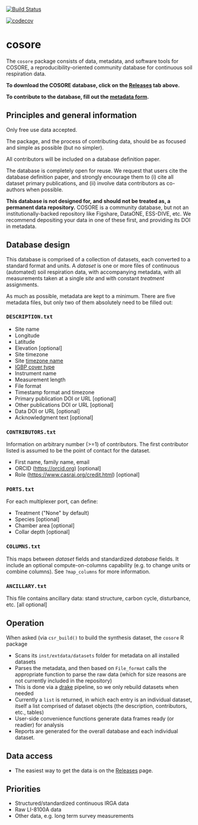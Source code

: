 [![Build Status](https://travis-ci.org/bpbond/cosore.svg?branch=master)](https://travis-ci.org/bpbond/cosore) 

[![codecov](https://codecov.io/gh/bpbond/cosore/branch/master/graph/badge.svg)](https://codecov.io/gh/bpbond/cosore)


# cosore

The `cosore` package consists of data, metadata, and software tools for COSORE, a reproducibility-oriented 
community database for continuous soil respiration data.

**To download the COSORE database, click on the
[Releases](https://github.com/bpbond/cosore/releases) tab above.**

**To contribute to the database, fill out the [metadata form](https://forms.gle/xRSY7WwmWKTL6iCv5).**

## Principles and general information

Only free use data accepted.

The package, and the process of contributing data, should be as focused and 
simple as possible (but no simpler).

All contributors will be included on a database definition paper.

The database is completely open for reuse. We request that users cite the 
database definition paper, and strongly encourage them to (i) cite all dataset primary
publications, and (ii) involve data contributors as co-authors when possible.

**This database is not designed for, and should not be treated as, a permanent
data repository.** COSORE is a community database, but not an institutionally-backed repository like Figshare, DataONE, ESS-DIVE, etc. We recommend depositing your data in one of these first, and providing its DOI in metadata.

## Database design

This database is comprised of a collection of datasets, each converted to a standard format and units.
A _dataset_ is one or more files of continuous (automated) soil respiration data,
with accompanying metadata, with all measurements taken at a single _site_ and with
constant _treatment_ assignments.

As much as possible, metadata are kept to a minimum. There are five metadata files, but only two of them absolutely need to be filled out:

### `DESCRIPTION.txt`

* Site name
* Longitude
* Latitude
* Elevation [optional]
* Site timezone
* Site [timezone name](https://en.wikipedia.org/wiki/List_of_tz_database_time_zones)
* [IGBP cover type](http://www.eomf.ou.edu/static/IGBP.pdf)
* Instrument name
* Measurement length
* File format
* Timestamp format and timezone
* Primary publication DOI or URL [optional]
* Other publications DOI or URL [optional]
* Data DOI or URL [optional]
* Acknowledgment text [optional]

### `CONTRIBUTORS.txt`

Information on arbitrary number (>=1) of contributors. The first contributor listed is assumed to be the point of contact for the dataset.

* First name, family name, email
* ORCID (https://orcid.org) [optional]
* Role (https://www.casrai.org/credit.html) [optional]

### `PORTS.txt`

For each multiplexer port, can define:

* Treatment ("None" by default)
* Species [optional]
* Chamber area [optional]
* Collar depth [optional]

### `COLUMNS.txt`

This maps between _dataset_ fields and standardized _database_ fields.
It include an optional compute-on-columns capability (e.g. to change units or combine columns). See `?map_columns` for more information.

### `ANCILLARY.txt`

This file contains ancillary data: stand structure, carbon cycle, disturbance, etc. [all optional]

## Operation

When asked (via `csr_build()` to build the synthesis dataset, the `cosore` R package
* Scans its `inst/extdata/datasets` folder for metadata on all installed datasets
* Parses the metadata, and then based on `File_format` calls 
the appropriate function to parse the raw data (which for size reasons are not currently included in the repository)
* This is done via a [drake](https://github.com/ropensci/drake) pipeline, so we only 
rebuild datasets when needed
* Currently a `list` is returned, in which each entry is an individual dataset, itself
a list comprised of dataset objects (the description, contributors, etc., tables)
* User-side convenience functions generate data frames ready (or readier) for analysis
* Reports are generated for the overall database and each individual dataset.

## Data access

* The easiest way to get the data is on the [Releases](https://github.com/bpbond/cosore/releases) page.

## Priorities

* Structured/standardized continuous IRGA data
* Raw LI-8100A data
* Other data, e.g. long term survey measurements
